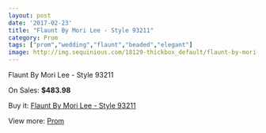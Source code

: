 ```yaml
---
layout: post
date: '2017-02-23'
title: "Flaunt By Mori Lee - Style 93211"
category: Prom
tags: ["prom","wedding","flaunt","beaded","elegant"]
image: http://img.sequinious.com/18129-thickbox_default/flaunt-by-mori-lee-style-93211.jpg
---
```

Flaunt By Mori Lee - Style 93211

On Sales: **$483.98**
<a href="https://www.sequinious.com/prom/8490-flaunt-by-mori-lee-style-93211.html"><amp-img layout="responsive" width="600" height="600" src="//img.sequinious.com/18129-thickbox_default/flaunt-by-mori-lee-style-93211.jpg" alt="Flaunt By Mori Lee - Style 93211 0" /></a>
<a href="https://www.sequinious.com/prom/8490-flaunt-by-mori-lee-style-93211.html"><amp-img layout="responsive" width="600" height="600" src="//img.sequinious.com/18131-thickbox_default/flaunt-by-mori-lee-style-93211.jpg" alt="Flaunt By Mori Lee - Style 93211 1" /></a>
<a href="https://www.sequinious.com/prom/8490-flaunt-by-mori-lee-style-93211.html"><amp-img layout="responsive" width="600" height="600" src="//img.sequinious.com/18130-thickbox_default/flaunt-by-mori-lee-style-93211.jpg" alt="Flaunt By Mori Lee - Style 93211 2" /></a>

Buy it: [Flaunt By Mori Lee - Style 93211](https://www.sequinious.com/prom/8490-flaunt-by-mori-lee-style-93211.html "Flaunt By Mori Lee - Style 93211")

View more: [Prom](https://www.sequinious.com/7-prom "Prom")